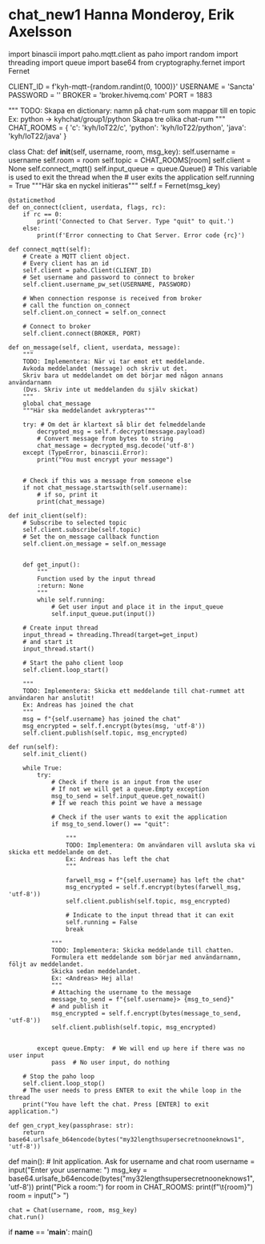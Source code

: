 # chat_new1 Hanna Monderoy, Erik Axelsson

import binascii
import paho.mqtt.client as paho
import random
import threading
import queue
import base64
from cryptography.fernet import Fernet


CLIENT_ID = f'kyh-mqtt-{random.randint(0, 1000)}'
USERNAME = 'Sancta'
PASSWORD = ''
BROKER = 'broker.hivemq.com'
PORT = 1883

"""
TODO: Skapa en dictionary: namn på chat-rum som mappar till en topic
Ex: python -> kyhchat/group1/python
Skapa tre olika chat-rum
"""
CHAT_ROOMS = {
    'c': 'kyh/IoT22/c',
    'python': 'kyh/IoT22/python',
    'java': 'kyh/IoT22/java'
}

class Chat:
    def __init__(self, username, room, msg_key):
        self.username = username
        self.room = room
        self.topic = CHAT_ROOMS[room]
        self.client = None
        self.connect_mqtt()
        self.input_queue = queue.Queue()
        # This variable is used to exit the thread when the
        # user exits the application
        self.running = True
        """Här ska en nyckel initieras"""
        self.f = Fernet(msg_key)

    @staticmethod
    def on_connect(client, userdata, flags, rc):
        if rc == 0:
            print('Connected to Chat Server. Type "quit" to quit.')
        else:
            print(f'Error connecting to Chat Server. Error code {rc}')

    def connect_mqtt(self):
        # Create a MQTT client object.
        # Every client has an id
        self.client = paho.Client(CLIENT_ID)
        # Set username and password to connect to broker
        self.client.username_pw_set(USERNAME, PASSWORD)

        # When connection response is received from broker
        # call the function on_connect
        self.client.on_connect = self.on_connect

        # Connect to broker
        self.client.connect(BROKER, PORT)

    def on_message(self, client, userdata, message):
        """
        TODO: Implementera: När vi tar emot ett meddelande.
        Avkoda meddelandet (message) och skriv ut det.
        Skriv bara ut meddelandet om det börjar med någon annans användarnamn
        (Dvs. Skriv inte ut meddelanden du själv skickat)
        """
        global chat_message
        """Här ska meddelandet avkrypteras"""

        try: # Om det är klartext så blir det felmeddelande
            decrypted_msg = self.f.decrypt(message.payload)
            # Convert message from bytes to string
            chat_message = decrypted_msg.decode('utf-8')
        except (TypeError, binascii.Error):
            print("You must encrypt your message")


        # Check if this was a message from someone else
        if not chat_message.startswith(self.username):
            # if so, print it
            print(chat_message)

    def init_client(self):
        # Subscribe to selected topic
        self.client.subscribe(self.topic)
        # Set the on_message callback function
        self.client.on_message = self.on_message


        def get_input():
            """
            Function used by the input thread
            :return: None
            """
            while self.running:
                # Get user input and place it in the input_queue
                self.input_queue.put(input())

        # Create input thread
        input_thread = threading.Thread(target=get_input)
        # and start it
        input_thread.start()

        # Start the paho client loop
        self.client.loop_start()

        """
        TODO: Implementera: Skicka ett meddelande till chat-rummet att användaren har anslutit!
        Ex: Andreas has joined the chat
        """
        msg = f"{self.username} has joined the chat"
        msg_encrypted = self.f.encrypt(bytes(msg, 'utf-8'))
        self.client.publish(self.topic, msg_encrypted)

    def run(self):
        self.init_client()

        while True:
            try:
                # Check if there is an input from the user
                # If not we will get a queue.Empty exception
                msg_to_send = self.input_queue.get_nowait()
                # If we reach this point we have a message

                # Check if the user wants to exit the application
                if msg_to_send.lower() == "quit":

                    """
                    TODO: Implementera: Om användaren vill avsluta ska vi skicka ett meddelande om det.
                    Ex: Andreas has left the chat
                    """

                    farwell_msg = f"{self.username} has left the chat"
                    msg_encrypted = self.f.encrypt(bytes(farwell_msg, 'utf-8'))
                    self.client.publish(self.topic, msg_encrypted)

                    # Indicate to the input thread that it can exit
                    self.running = False
                    break

                """
                TODO: Implementera: Skicka meddelande till chatten.
                Formulera ett meddelande som börjar med användarnamn, följt av meddelandet.
                Skicka sedan meddelandet.
                Ex: <Andreas> Hej alla!
                """
                # Attaching the username to the message
                message_to_send = f"{self.username}> {msg_to_send}"
                # and publish it
                msg_encrypted = self.f.encrypt(bytes(message_to_send, 'utf-8'))
                self.client.publish(self.topic, msg_encrypted)


            except queue.Empty:  # We will end up here if there was no user input
                pass  # No user input, do nothing

        # Stop the paho loop
        self.client.loop_stop()
        # The user needs to press ENTER to exit the while loop in the thread
        print("You have left the chat. Press [ENTER] to exit application.")

    def gen_crypt_key(passphrase: str):
        return base64.urlsafe_b64encode(bytes("my32lengthsupersecretnooneknows1", 'utf-8'))

def main():
    # Init application. Ask for username and chat room
    username = input("Enter your username: ")
    msg_key = base64.urlsafe_b64encode(bytes("my32lengthsupersecretnooneknows1", 'utf-8'))
    print("Pick a room:")
    for room in CHAT_ROOMS:
        print(f"\t{room}")
    room = input("> ")

    chat = Chat(username, room, msg_key)
    chat.run()


if __name__ == '__main__':
    main()
